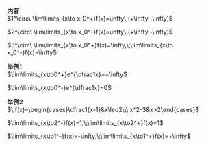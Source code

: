 **内容**  
$1^\circ\ \lim\limits_{x\to x_0^+}f(x)=\infty\,(+\infty,-\infty)$  
  
$2^\circ\ \lim\limits_{x\to x_0^-}f(x)=\infty\,(+\infty,-\infty)$  
  
$3^\circ\ \lim\limits_{x\to x_0^+}f(x)=\infty,\;\lim\limits_{x\to x_0^-}f(x)=\infty$  
  
**举例1**  
$\lim\limits_{x\to0^+}e^{\dfrac1x}=+\infty$  
  
$\lim\limits_{x\to0^-}e^{\dfrac1x}=0$  
  
**举例2**  
$\,f(x)=\begin{cases}\dfrac1{x-1}&x\leq2\\\ x^2-3&x>2\end{cases}$  
  
$\lim\limits_{x\to2^-}f(x)=1,\;\lim\limits_{x\to2^+}f(x)=1$  
  
$\lim\limits_{x\to1^-}f(x)=-\infty,\;\lim\limits_{x\to1^+}f(x)=+\infty$  
